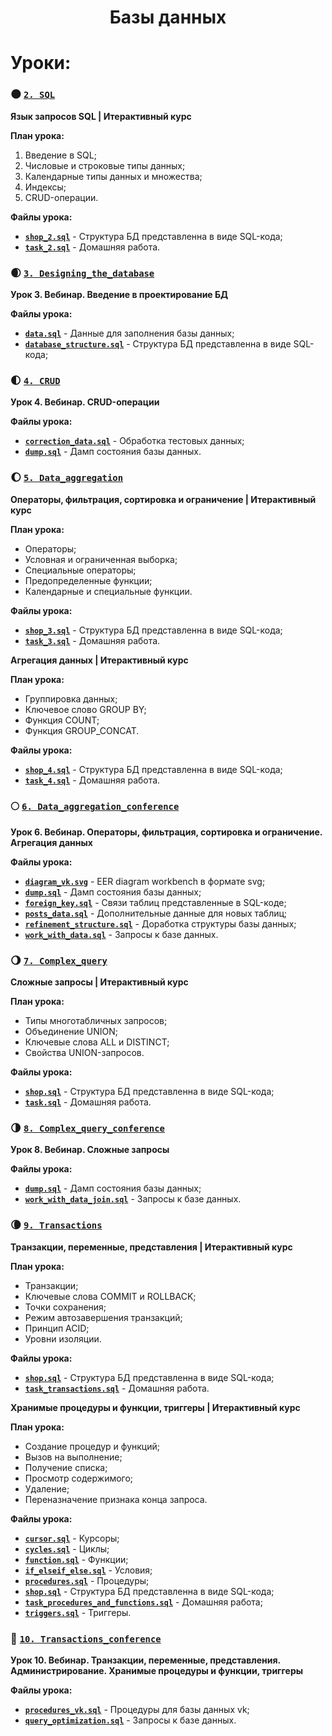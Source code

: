 <h1 align="center">Базы данных</h1>

# Уроки:

### :new_moon: [`2. SQL`](https://github.com/bimastics/Main/tree/master/Databases/2.%20SQL) 

**Язык запросов SQL | Итерактивный курс**

__План урока:__
1. Введение в SQL;
2. Числовые и строковые типы данных;
3. Календарные типы данных и множества;
4. Индексы;
5. CRUD-операции.

__Файлы урока:__
* **[`shop_2.sql`](https://github.com/bimastics/Main/blob/master/Databases/2.%20SQL/shop_2.sql)** - Структура БД представленна в виде SQL-кода;
* **[`task_2.sql`](https://github.com/bimastics/Main/blob/master/Databases/2.%20SQL/task_2.sql)** - Домашняя работа.


### :waxing_crescent_moon: [`3. Designing_the_database`](https://github.com/bimastics/Main/tree/master/Databases/3.%20Designing_the_database) 

**Урок 3. Вебинар. Введение в проектирование БД**

__Файлы урока:__
* **[`data.sql`](https://github.com/bimastics/Main/blob/master/Databases/3.%20Designing_the_database/data.sql)** - Данные для заполнения базы данных;
* **[`database_structure.sql`](https://github.com/bimastics/Main/blob/master/Databases/3.%20Designing_the_database/database_structure.sql)** - Структура БД представленна в виде SQL-кода;


### :first_quarter_moon: [`4. CRUD`](https://github.com/bimastics/Main/tree/master/Databases/4.%20CRUD) 

**Урок 4. Вебинар. CRUD-операции**

__Файлы урока:__
* **[`correction_data.sql`](https://github.com/bimastics/Main/blob/master/Databases/4.%20CRUD/correction_data.sql)** - Обработка тестовых данных;
* **[`dump.sql`](https://github.com/bimastics/Main/blob/master/Databases/4.%20CRUD/dump.sql)** - Дамп состояния базы данных.



### :waxing_gibbous_moon: [`5. Data_aggregation`](https://github.com/bimastics/Main/tree/master/Databases/5.%20Data_aggregation) 

**Операторы, фильтрация, сортировка и ограничение | Итерактивный курс**

__План урока:__
* Операторы;
* Условная и ограниченная выборка;
* Специальные операторы;
* Предопределенные функции;
* Календарные и специальные функции.

__Файлы урока:__
* **[`shop_3.sql`](https://github.com/bimastics/Main/blob/master/Databases/5.%20Data_aggregation/shop_3.sql)** - Структура БД представленна в виде SQL-кода;
* **[`task_3.sql`](https://github.com/bimastics/Main/blob/master/Databases/5.%20Data_aggregation/task_3.sql)** - Домашняя работа.


**Агрегация данных | Итерактивный курс**

__План урока:__
* Группировка данных;
* Ключевое слово GROUP BY;
* Функция COUNT;
* Функция GROUP_CONCAT.

__Файлы урока:__
* **[`shop_4.sql`](https://github.com/bimastics/Main/blob/master/Databases/5.%20Data_aggregation/shop_4.sql)** - Структура БД представленна в виде SQL-кода;
* **[`task_4.sql`](https://github.com/bimastics/Main/blob/master/Databases/5.%20Data_aggregation/task_4.sql)** - Домашняя работа.



### :full_moon: [`6. Data_aggregation_conference`](https://github.com/bimastics/Main/tree/master/Databases/6.%20Data_aggregation_conference) 

**Урок 6. Вебинар. Операторы, фильтрация, сортировка и ограничение. Агрегация данных**

__Файлы урока:__
* **[`diagram_vk.svg`]()** - EER diagram workbench в формате svg;
* **[`dump.sql`]()** - Дамп состояния базы данных;
* **[`foreign_key.sql`]()** - Связи таблиц представленные в SQL-коде;
* **[`posts_data.sql`]()** - Дополнительные данные для новых таблиц;
* **[`refinement_structure.sql`]()** - Доработка структуры базы данных;
* **[`work_with_data.sql`]()** - Запросы к базе данных.


### :waning_gibbous_moon: [`7. Complex_query`](https://github.com/bimastics/Main/tree/master/Databases/7.%20Complex_query) 

**Сложные запросы | Итерактивный курс**

__План урока:__
* Типы многотабличных запросов;
* Объединение UNION;
* Ключевые слова ALL и DISTINCT;
* Свойства UNION-запросов.

__Файлы урока:__
* **[`shop.sql`](https://github.com/bimastics/Main/blob/master/Databases/7.%20Complex_query/shop.sql)** - Структура БД представленна в виде SQL-кода;
* **[`task.sql`](https://github.com/bimastics/Main/blob/master/Databases/7.%20Complex_query/task.sql)** - Домашняя работа.



### :last_quarter_moon: [`8. Complex_query_conference`](https://github.com/bimastics/Main/tree/master/Databases/8.%20Complex_query_conference) 

**Урок 8. Вебинар. Сложные запросы**

__Файлы урока:__
* **[`dump.sql`](https://github.com/bimastics/Main/blob/master/Databases/8.%20Complex_query_conference/dump.sql)** - Дамп состояния базы данных;
* **[`work_with_data_join.sql`](https://github.com/bimastics/Main/blob/master/Databases/8.%20Complex_query_conference/work_with_data_join.sql)** - Запросы к базе данных.


### :waning_crescent_moon: [`9. Transactions`](https://github.com/bimastics/Main/tree/master/Databases/9.%20Transactions) 

**Транзакции, переменные, представления | Итерактивный курс**

__План урока:__
* Транзакции;
* Ключевые слова COMMIT и ROLLBACK;
* Точки сохранения;
* Режим автозавершения транзакций;
* Принцип ACID;
* Уровни изоляции.

__Файлы урока:__
* **[`shop.sql`](https://github.com/bimastics/Main/blob/master/Databases/9.%20Transactions/shop.sql)** - Структура БД представленна в виде SQL-кода;
* **[`task_transactions.sql`](https://github.com/bimastics/Main/blob/master/Databases/9.%20Transactions/task_transactions.sql)** - Домашняя работа.


**Хранимые процедуры и функции, триггеры | Итерактивный курс**

__План урока:__
* Создание процедур и функций;
* Вызов на выполнение;
* Получение списка;
* Просмотр содержимого;
* Удаление;
* Переназначение признака конца запроса.


__Файлы урока:__
* **[`cursor.sql`](https://github.com/bimastics/Main/blob/master/Databases/9.%20Transactions/cursor.sql)** - Курсоры;
* **[`cycles.sql`](https://github.com/bimastics/Main/blob/master/Databases/9.%20Transactions/cycles.sql)** - Циклы;
* **[`function.sql`](https://github.com/bimastics/Main/blob/master/Databases/9.%20Transactions/function.sql)** - Функции;
* **[`if_elseif_else.sql`](https://github.com/bimastics/Main/blob/master/Databases/9.%20Transactions/if_elseif_else.sql)** - Условия;
* **[`procedures.sql`](https://github.com/bimastics/Main/blob/master/Databases/9.%20Transactions/procedures.sql)** - Процедуры;
* **[`shop.sql`](https://github.com/bimastics/Main/blob/master/Databases/9.%20Transactions/shop.sql)** - Структура БД представленна в виде SQL-кода;
* **[`task_procedures_and_functions.sql`](https://github.com/bimastics/Main/blob/master/Databases/9.%20Transactions/task_procedures_and_functions.sql)** - Домашняя работа;
* **[`triggers.sql`](https://github.com/bimastics/Main/blob/master/Databases/9.%20Transactions/triggers.sql)** - Триггеры.

### :full_moon_with_face: [`10. Transactions_conference`](https://github.com/bimastics/Main/tree/master/Databases/10.%20Transactions_conference) 

**Урок 10. Вебинар. Транзакции, переменные, представления. Администрирование. Хранимые процедуры и функции, триггеры**

__Файлы урока:__
* **[`procedures_vk.sql`](https://github.com/bimastics/Main/blob/master/Databases/10.%20Transactions_conference/procedures_vk.sql)** - Процедуры для базы данных vk;
* **[`query_optimization.sql`](https://github.com/bimastics/Main/blob/master/Databases/10.%20Transactions_conference/query_optimization.sql)** - Запросы к базе данных.
